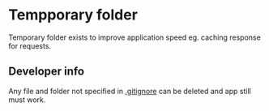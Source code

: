 # Tempporary folder

Temporary folder exists to improve application speed eg. caching response for requests. 

## Developer info

Any file and folder not specified in [.gitignore](.gitignore) can be deleted and app still must work.
